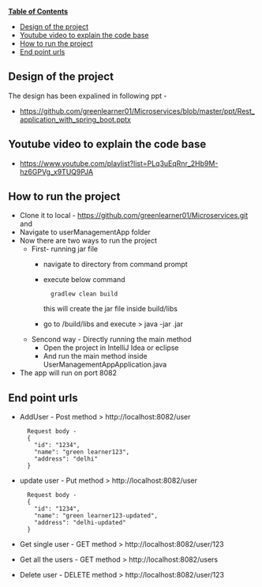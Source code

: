 **[Table of Contents](http://tableofcontent.eu)**
<!-- Table of contents generated generated by http://tableofcontent.eu -->
- [Design of the project](#design-of-the-project)
- [Youtube video to explain the code base](#youtube-video-to-explain-the-code-base)
- [How to run the project](#how-to-run-the-project)
- [End point urls](#end-point-urls)


## Design of the project
The design has been expalined in following ppt - 
* https://github.com/greenlearner01/Microservices/blob/master/ppt/Rest_application_with_spring_boot.pptx

## Youtube video to explain the code base

* https://www.youtube.com/playlist?list=PLq3uEqRnr_2Hb9M-hz6GPVg_x9TUQ9PJA

## How to run the project
* Clone it to local - https://github.com/greenlearner01/Microservices.git and
* Navigate to userManagementApp folder
* Now there are two ways to run the project
  * First- running jar file
    * navigate to <userManagementApp> directory from command prompt
    * execute below command
    
            gradlew clean build 
            
       this will create the jar file inside build/libs
    * go to /build/libs and execute > java -jar <name of the jar> <name-of-application>.jar
  * Sencond way - Directly running the main method
    * Open the project in IntelliJ Idea or eclipse
    * And run the main method inside UserManagementAppApplication.java
* The app will run on port 8082

## End point urls

* AddUser - Post method > http://localhost:8082/user
        
        Request body - 
        {
          "id": "1234",
          "name": "green learner123",
          "address": "delhi"
        }
        
* update user - Put method > http://localhost:8082/user
        
        Request body - 
        {
          "id": "1234",
          "name": "green learner123-updated",
          "address": "delhi-updated"
        }
        
* Get single user - GET method > http://localhost:8082/user/123
* Get all the users - GET method > http://localhost:8082/users
* Delete user - DELETE method >  http://localhost:8082/user/123
